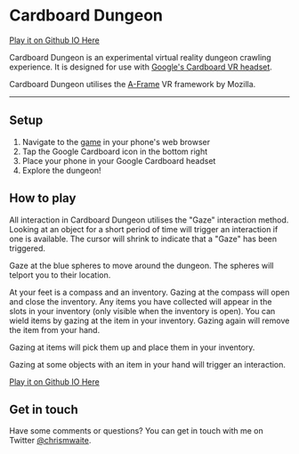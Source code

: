 # Cardboard Dungeon

[Play it on Github IO Here](http://chrismwaite.github.io/cardboard-dungeon/)

Cardboard Dungeon is an experimental virtual reality dungeon crawling experience. It is designed for use with [Google's Cardboard VR headset](https://www.google.com/get/cardboard).

Cardboard Dungeon utilises the [A-Frame](https://aframe.io/) VR framework by Mozilla.

---

## Setup

1) Navigate to the [game](http://chrismwaite.github.io/cardboard-dungeon/) in your phone's web browser
2) Tap the Google Cardboard icon in the bottom right
3) Place your phone in your Google Cardboard headset
4) Explore the dungeon!

## How to play

All interaction in Cardboard Dungeon utilises the "Gaze" interaction method. Looking at an object for a short period of time will trigger an interaction if one is available. The cursor will shrink to indicate that a "Gaze" has been triggered.

Gaze at the blue spheres to move around the dungeon. The spheres will telport you to their location.

At your feet is a compass and an inventory. Gazing at the compass will open and close the inventory. Any items you have collected will appear in the slots in your inventory (only visible when the inventory is open). You can wield items by gazing at the item in your inventory. Gazing again will remove the item from your hand.

Gazing at items will pick them up and place them in your inventory.

Gazing at some objects with an item in your hand will trigger an interaction.

[Play it on Github IO Here](http://chrismwaite.github.io/cardboard-dungeon/)

## Get in touch

Have some comments or questions? You can get in touch with me on Twitter [@chrismwaite](http://www.twitter.com/chrismwaite).